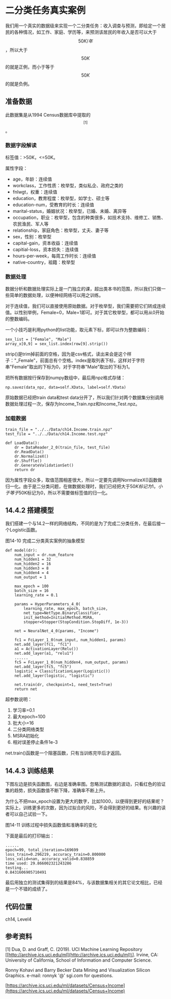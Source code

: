 # 二分类任务真实案例

我们用一个真实的数据级来实现一个二分类任务：收入调查与预测，即给定一个居民的各种情况，如工作、家庭、学历等，来预测该居民的年收入是否可以大于$$50K/年$$，所以大于$$50K$$的就是正例，而小于等于$$50K$$的就是负例。

## 准备数据

此数据集是从1994 Census数据库中提取的$$^{[1]}$$。

### 数据字段解读

标签值：&gt;50K，&lt;=50K。

属性字段：

* age，年龄：连续值
* workclass，工作性质：枚举型，类似私企、政府之类的
* fnlwgt，权重：连续值
* education，教育程度：枚举型，如学士、硕士等
* education-num，受教育的时长：连续值
* marital-status，婚姻状况：枚举型，已婚、未婚、离异等
* occupation，职业：枚举型，包含的种类很多，如技术支持、维修工、销售、农民渔民、军人等
* relationship，家庭角色：枚举型，丈夫、妻子等
* sex，性别：枚举型
* capital-gain，资本收益：连续值
* capitial-loss，资本损失：连续值
* hours-per-week，每周工作时长：连续值
* native-country，祖籍：枚举型

### 数据处理

数据分析和数据处理实际上是一门独立的课，超出类本书的范围，所以我们只做一些简单的数据处理，以便神经网络可以用之训练。

对于连续值，我们可以直接使用原始数据。对于枚举型，我们需要把它们转成连续值。以性别举例，Female=0，Male=1即可。对于其它枚举型，都可以用从0开始的整数编码。

一个小技巧是利用python的list功能，取元素下标，即可以作为整数编码：

```text
sex_list = ["Female", "Male"]
array_x[0,9] = sex_list.index(row[9].strip())
```

strip\(\)是trim掉前面的空格，因为是csv格式，读出来会是这个样子："\_Female"，前面总有个空格。index是取列表下标，这样对于字符串"Female"取出的下标为0，对于字符串"Male"取出的下标为1。

把所有数据按行保存到numpy数组中，最后用npz格式存储：

```text
np.savez(data_npz, data=self.XData, label=self.YData)
```

原始数据已经把train data和test data分开了，所以我们针对两个数据集分别调用数据处理过程一次，保存为Income\_Train.npz和Income\_Test.npz。

### 加载数据

```text
train_file = "../../Data/ch14.Income.train.npz"
test_file = "../../Data/ch14.Income.test.npz"

def LoadData():
    dr = DataReader_2_0(train_file, test_file)
    dr.ReadData()
    dr.NormalizeX()
    dr.Shuffle()
    dr.GenerateValidationSet()
    return dr
```

因为属性字段众多，取值范围相差很大，所以一定要先调用NormalizeX\(\)函数做归一化。由于是二分类问题，在做数据处理时，我们已经把大于$50K标记为1，小于等于$50K标记为0，所以不需要做标签值的归一化。

## 14.4.2 搭建模型

我们搭建一个与14.2一样的网络结构，不同的是为了完成二分类任务，在最后接一个Logistic函数。

图14-10 完成二分类真实案例的抽象模型

```text
def model(dr):
    num_input = dr.num_feature
    num_hidden1 = 32
    num_hidden2 = 16
    num_hidden3 = 8
    num_hidden4 = 4
    num_output = 1

    max_epoch = 100
    batch_size = 16
    learning_rate = 0.1

    params = HyperParameters_4_0(
        learning_rate, max_epoch, batch_size,
        net_type=NetType.BinaryClassifier,
        init_method=InitialMethod.MSRA,
        stopper=Stopper(StopCondition.StopDiff, 1e-3))

    net = NeuralNet_4_0(params, "Income")

    fc1 = FcLayer_1_0(num_input, num_hidden1, params)
    net.add_layer(fc1, "fc1")
    a1 = ActivationLayer(Relu())
    net.add_layer(a1, "relu1")
    ......
    fc5 = FcLayer_1_0(num_hidden4, num_output, params)
    net.add_layer(fc5, "fc5")
    logistic = ClassificationLayer(Logistic())
    net.add_layer(logistic, "logistic")

    net.train(dr, checkpoint=1, need_test=True)
    return net
```

超参数说明：

1. 学习率=0.1
2. 最大epoch=100
3. 批大小=16
4. 二分类网络类型
5. MSRA初始化
6. 相对误差停止条件1e-3

net.train\(\)函数是一个阻塞函数，只有当训练完毕后才返回。

## 14.4.3 训练结果

下图左边是损失函数图，右边是准确率图。忽略测试数据的波动，只看红色的验证集的趋势，损失函数值不断下降，准确率不断上升。

为什么不把max\_epoch设置为更大的数字，比如1000，以便得到更好的结果呢？实际上，训练更多的次数，因为过拟合的风险，不会得到更好的结果。有兴趣的读者可以自己试验一下。

图14-11 训练过程中损失函数值和准确率的变化

下面是最后的打印输出：

```text
......
epoch=99, total_iteration=169699
loss_train=0.296219, accuracy_train=0.800000
loss_valid=nan, accuracy_valid=0.838859
time used: 29.866002321243286
testing...
0.8431606905710491
```

最后用独立的测试集得到的结果是84%，与该数据集相关的其它论文相比，已经是一个不错的成绩了。

## 代码位置

ch14, Level4

## 参考资料

\[1\] Dua, D. and Graff, C. \(2019\). UCI Machine Learning Repository \[[http://archive.ics.uci.edu/ml](http://archive.ics.uci.edu/ml)\]. Irvine, CA: University of California, School of Information and Computer Science.

Ronny Kohavi and Barry Becker Data Mining and Visualization Silicon Graphics. e-mail: ronnyk '@' sgi.com for questions.

[https://archive.ics.uci.edu/ml/datasets/Census+Income](https://archive.ics.uci.edu/ml/datasets/Census+Income)

